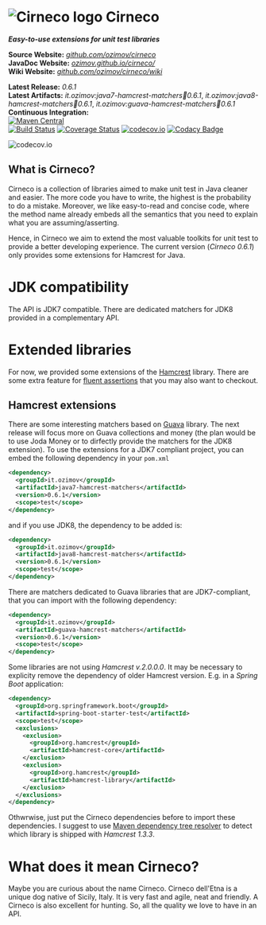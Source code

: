 # ![Cirneco logo](https://raw.github.com/ozimov/cirneco/master/Cirneco.png) Cirneco

***Easy-to-use extensions for unit test libraries***

**Source Website:** *[github.com/ozimov/cirneco](http://github.com/ozimov/cirneco/)*<br />
**JavaDoc Website:** *[ozimov.github.io/cirneco/](http://ozimov.github.io/cirneco/)*<br />
**Wiki Website:** *[github.com/ozimov/cirneco/wiki](http://github.com/ozimov/cirneco/wiki)*<br />

**Latest Release:** *0.6.1*<br />
**Latest Artifacts:** *it.ozimov:java7-hamcrest-matchers:jar:0.6.1*,
  *it.ozimov:java8-hamcrest-matchers:jar:0.6.1*,
  *it.ozimov:guava-hamcrest-matchers:jar:0.6.1* <br />
**Continuous Integration:**<br />
[![Maven Central](https://maven-badges.herokuapp.com/maven-central/it.ozimov/cirneco-parent/badge.svg)](https://maven-badges.herokuapp.com/maven-central/it.ozimov/cirneco-parent)
<br />
[![Build Status](https://travis-ci.org/ozimov/cirneco.svg?branch=master)](https://travis-ci.org/ozimov/cirneco) [![Coverage Status](https://coveralls.io/repos/ozimov/cirneco/badge.svg?branch=master&service=github)](https://coveralls.io/github/ozimov/cirneco?branch=master)
[![codecov.io](https://codecov.io/github/ozimov/cirneco/coverage.svg?branch=master)](https://codecov.io/github/ozimov/cirneco?branch=master)
[![Codacy Badge](https://api.codacy.com/project/badge/grade/7a4364b93df6473fb18a597e900edceb)](https://www.codacy.com/app/roberto-trunfio/cirneco)

![codecov.io](https://codecov.io/github/ozimov/cirneco/branch.svg?branch=master)

## What is Cirneco?

Cirneco is a collection of libraries aimed to make unit test in Java cleaner and easier.
The more code you have to write, the highest is the probability to do a mistake. Moreover,
we like easy-to-read and concise code, where the method name already embeds all the semantics that you
need to explain what you are assuming/asserting.

Hence, in Cirneco we aim to extend the most valuable toolkits for  unit test to provide a better developing experience.
The current version (*Cirneco 0.6.1*) only provides some extensions for Hamcrest for Java.

# JDK compatibility
The API is JDK7 compatible.
There are dedicated matchers for JDK8 provided in a complementary API.


# Extended libraries
For now, we provided some extensions of the [Hamcrest](https://github.com/hamcrest/JavaHamcrest) library.
There are some extra feature for [fluent assertions](https://github.com/ozimov/cirneco/wiki/Fluent-Assertions) that you may also want to checkout.

## Hamcrest extensions
There are some interesting matchers based on [Guava](https://github.com/google/guava) library. The next release will focus more on Guava collections and money (the plan would be to use Joda Money or to dirfectly provide the matchers for the JDK8 extension).
To use the extensions for a JDK7 compliant project, you can embed the following dependency in your `pom.xml`
```xml
<dependency>
  <groupId>it.ozimov</groupId>
  <artifactId>java7-hamcrest-matchers</artifactId>
  <version>0.6.1</version>
  <scope>test</scope>
</dependency>
```
and if you use JDK8, the dependency to be added is:

```xml
<dependency>
  <groupId>it.ozimov</groupId>
  <artifactId>java8-hamcrest-matchers</artifactId>
  <version>0.6.1</version>
  <scope>test</scope>
</dependency>
```

There are matchers dedicated to Guava libraries that are JDK7-compliant, that you can import with the following dependency:

```xml
<dependency>
  <groupId>it.ozimov</groupId>
  <artifactId>guava-hamcrest-matchers</artifactId>
  <version>0.6.1</version>
  <scope>test</scope>
</dependency>
```

Some libraries are not using _Hamcrest v.2.0.0.0_. It may be necessary to explicity remove the dependency of older Hamcrest version. E.g. in a _Spring Boot_ application:
```xml
<dependency>
  <groupId>org.springframework.boot</groupId>
  <artifactId>spring-boot-starter-test</artifactId>
  <scope>test</scope>
  <exclusions>
    <exclusion>
      <groupId>org.hamcrest</groupId>
      <artifactId>hamcrest-core</artifactId>
    </exclusion>
    <exclusion>
      <groupId>org.hamcrest</groupId>
      <artifactId>hamcrest-library</artifactId>
    </exclusion>
  </exclusions>
</dependency>
```
Othwrwise, just put the Cirneco dependencies before to import these dependencies. I suggest to use [Maven dependency tree resolver](https://maven.apache.org/plugins/maven-dependency-plugin/examples/resolving-conflicts-using-the-dependency-tree.html) to detect which library is shipped with _Hamcrest 1.3.3_.

# What does it mean Cirneco?
Maybe you are curious about the name Cirneco. Cirneco dell'Etna is a unique dog native of Sicily, Italy.
It is very fast and agile, neat and friendly. A Cirneco is also excellent for hunting. So, all the quality
we love to have in an API.
